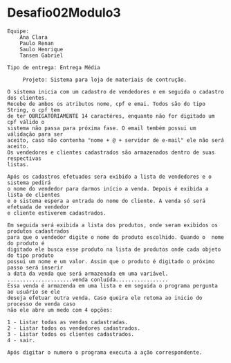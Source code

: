 # Desafio02Modulo3

    Equipe:
        Ana Clara
        Paulo Renan
        Saulo Henrique
        Tansen Gabriel

    Tipo de entrega: Entrega Média

         Projeto: Sistema para loja de materiais de contrução.

    O sistema inicia com um cadastro de vendedores e em seguida o cadastro dos clientes.
    Recebe de ambos os atributos nome, cpf e emai. Todos são do tipo String, o cpf tem
    de ter OBRIGATÓRIAMENTE 14 caractéres, enquanto não for digitado um cpf válido o
    sistema não passa para próxima fase. O email tembém possui um válidação para ser
    aceito, caso não contenha "nome + @ + servidor de e-mail" ele não será aceito.
    Os vendedores e clientes cadastrados são armazenados dentro de suas respectivas
    listas.
    
    Após os cadastros efetuados sera exibido a lista de vendedores e o sistema pedirá
    o nome do vendedor para darmos início a venda. Depois é exibida a lista de clientes
    e o sistema espera a entrada do nome do cliente. A venda só será efetuada de vendedor
    e cliente estiverem cadastrados.
    
    Em seguida será exibida a lista dos produtos, onde seram exibidos os produtos cadastrados
    para que o vendedor digite o nome do produto escolhido. Quando o  nome do produto é
    digitado ele busca esse produto na lista de produtos onde cada objeto do tipo produto
    possui um nome e um valor. Assim que o produto é digitado o próximo passo será inserir
    a data da venda que será armazenada em uma variável.
    .....................venda conluída.................
    Essa venda é armazenda em uma lista e em seguida o programa pergunta ao usuário se ele
    deseja efetuar outra venda. Caso queira ele retoma ao inicio do processo de venda caso
    não ele abre um medo com 4 opções:
    
    1 - Listar todas as vendas cadastradas.
    2 - Listar todos os vendedores cadastrados.
    3 - Listar todos os clientes cadastrados.
    4 - sair.
    
    Após digitar o numero o programa executa a ação correspondente.